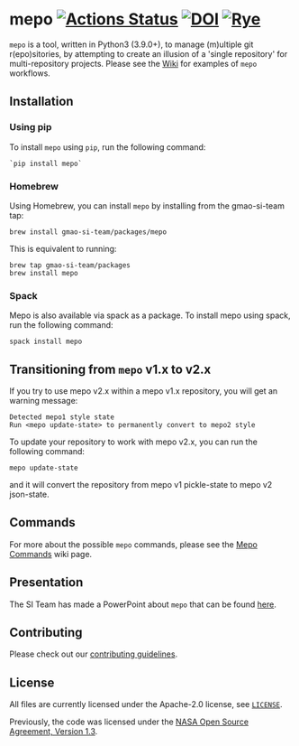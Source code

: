# mepo [![Actions Status](https://github.com/pchakraborty/mepo/workflows/Unit%20testing%20of%20mepo/badge.svg)](https://github.com/pchakraborty/mepo/actions) [![DOI](https://zenodo.org/badge/215067850.svg)](https://zenodo.org/badge/latestdoi/215067850) [![Rye](https://img.shields.io/endpoint?url=https://raw.githubusercontent.com/astral-sh/rye/main/artwork/badge.json)](https://rye-up.com)

`mepo` is a tool, written in Python3 (3.9.0+), to manage (m)ultiple git r(epo)sitories, by attempting to create an illusion of a 'single repository' for multi-repository projects. Please see the [Wiki](../../wiki) for examples of `mepo` workflows.

## Installation

### Using pip

To install `mepo` using `pip`, run the following command:

```
`pip install mepo`
```

### Homebrew

Using Homebrew, you can install `mepo` by installing from the gmao-si-team tap:

```
brew install gmao-si-team/packages/mepo
```

This is equivalent to running:

```
brew tap gmao-si-team/packages
brew install mepo
```

### Spack

Mepo is also available via spack as a package. To install mepo using spack, run the following command:

```
spack install mepo
```

## Transitioning from `mepo` v1.x to v2.x

If you try to use mepo v2.x within a mepo v1.x repository, you will get an warning message:
```
Detected mepo1 style state
Run <mepo update-state> to permanently convert to mepo2 style
```

To update your repository to work with mepo v2.x, you can run the following command:
```
mepo update-state
```
and it will convert the repository from mepo v1 pickle-state to mepo v2 json-state.

## Commands

For more about the possible `mepo` commands, please see the [Mepo Commands](https://github.com/GEOS-ESM/mepo/wiki/Mepo-Commands) wiki page.

## Presentation

The SI Team has made a PowerPoint about `mepo` that can be found [here](https://github.com/GEOS-ESM/mepo/wiki/files/MEPO-2020Nov19.pptx).

## Contributing

Please check out our [contributing guidelines](CONTRIBUTING.md).

## License

All files are currently licensed under the Apache-2.0 license, see [`LICENSE`](LICENSE).

Previously, the code was licensed under the [NASA Open Source Agreement, Version 1.3](LICENSE-NOSA).
